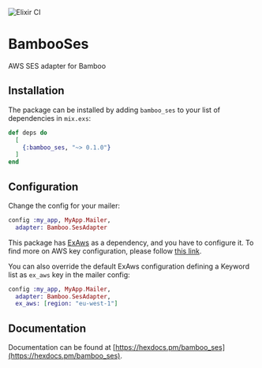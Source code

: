![Elixir CI](https://github.com/kalys/bamboo_ses/workflows/Elixir%20CI/badge.svg)

# BambooSes

AWS SES adapter for Bamboo

## Installation

The package can be installed by adding `bamboo_ses` to your list of dependencies in `mix.exs`:

```elixir
def deps do
  [
    {:bamboo_ses, "~> 0.1.0"}
  ]
end
```

## Configuration

Change the config for your mailer:

```elixir
config :my_app, MyApp.Mailer,
  adapter: Bamboo.SesAdapter
```

This package has [ExAws](https://github.com/ex-aws/ex_aws) as a dependency, and you have to configure it. To find more
on AWS key configuration, please follow [this link](https://github.com/ex-aws/ex_aws#aws-key-configuration).

You can also override the default ExAws configuration defining a Keyword list as `ex_aws` key in the mailer config:

```elixir
config :my_app, MyApp.Mailer,
  adapter: Bamboo.SesAdapter,
  ex_aws: [region: "eu-west-1"]
```

## Documentation

Documentation can be found at [https://hexdocs.pm/bamboo_ses](https://hexdocs.pm/bamboo_ses).
